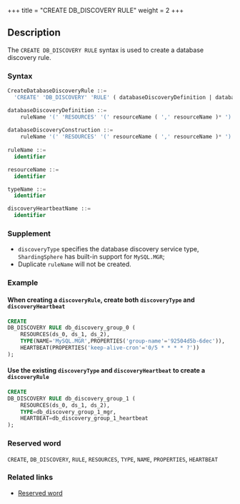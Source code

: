 +++
title = "CREATE DB_DISCOVERY RULE"
weight = 2
+++

## Description

The `CREATE DB_DISCOVERY RULE` syntax is used to create a database discovery rule.

### Syntax

```sql
CreateDatabaseDiscoveryRule ::=
  'CREATE' 'DB_DISCOVERY' 'RULE' ( databaseDiscoveryDefinition | databaseDiscoveryConstruction ) ( ',' ( databaseDiscoveryDefinition | databaseDiscoveryConstruction ) )*

databaseDiscoveryDefinition ::=
    ruleName '(' 'RESOURCES' '(' resourceName ( ',' resourceName )* ')' ',' 'TYPE' '(' 'NAME' '=' typeName ( ',' 'PROPERTIES' 'key' '=' 'value' ( ',' 'key' '=' 'value' )* )? ',' 'HEARTBEAT' '(' 'key' '=' 'value' ( ',' 'key' '=' 'value' )* ')' ')' 
    
databaseDiscoveryConstruction ::=
    ruleName '(' 'RESOURCES' '(' resourceName ( ',' resourceName )* ')' ',' 'TYPE' '=' discoveryTypeName ',' 'HEARTBEAT' '=' discoveryHeartbeatName ')'
    
ruleName ::=
  identifier

resourceName ::=
  identifier

typeName ::=
  identifier

discoveryHeartbeatName ::=
  identifier
```

### Supplement

- `discoveryType` specifies the database discovery service type, `ShardingSphere` has built-in support for `MySQL.MGR`;
- Duplicate `ruleName` will not be created.

### Example

#### When creating a `discoveryRule`, create both `discoveryType` and `discoveryHeartbeat`

```sql
CREATE
DB_DISCOVERY RULE db_discovery_group_0 (
    RESOURCES(ds_0, ds_1, ds_2),
    TYPE(NAME='MySQL.MGR',PROPERTIES('group-name'='92504d5b-6dec')),
    HEARTBEAT(PROPERTIES('keep-alive-cron'='0/5 * * * * ?'))
);
```

#### Use the existing `discoveryType` and `discoveryHeartbeat` to create a `discoveryRule`

```sql
CREATE
DB_DISCOVERY RULE db_discovery_group_1 (
    RESOURCES(ds_0, ds_1, ds_2),
    TYPE=db_discovery_group_1_mgr,
    HEARTBEAT=db_discovery_group_1_heartbeat
);

```

### Reserved word

`CREATE`, `DB_DISCOVERY`, `RULE`, `RESOURCES`, `TYPE`, `NAME`, `PROPERTIES`, `HEARTBEAT`

### Related links

- [Reserved word](/en/reference/distsql/syntax/reserved-word/)
